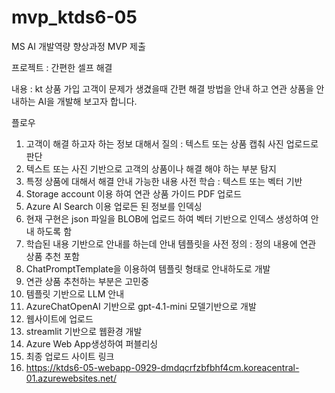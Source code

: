 # mvp_ktds6-05
MS AI 개발역량 향상과정 MVP 제출

프로젝트 : 간편한 셀프 해결

내용 : kt 상품 가입 고객이 문제가 생겼을때 간편 해결 방법을 안내 하고 연관 상품을 안내하는 AI을 개발해 보고자 합니다.

플로우
1. 고객이 해결 하고자 하는 정보 대해서 질의 : 텍스트 또는 상품 캡춰 사진 업로드로 판단
2. 텍스트 또는 사진 기반으로 고객의 상품이나 해결 해야 하는 부분 탐지
3. 특정 상품에 대해서 해결 안내 가능한 내용 사전 학습 : 텍스트 또는 벡터 기반
4. Storage account 이용 하여 연관 상품 가이드 PDF 업로드
5. Azure AI Search 이용 업로든 된 정보를 인덱싱
6. 현재 구현은 json 파일을 BLOB에 업로드 하여 벡터 기반으로 인덱스 생성하여 안내 하도록 함
7. 학습된 내용 기반으로 안내를 하는데 안내 템플릿을 사전 정의 : 정의 내용에 연관 상품 추천 포함
8. ChatPromptTemplate을 이용하여 템플릿 형태로 안내하도로 개발
9. 연관 상품 추천하는 부분은 고민중
10. 템플릿 기반으로 LLM 안내
11. AzureChatOpenAI 기반으로 gpt-4.1-mini 모델기반으로 개발
12. 웹사이트에 업로드
13. streamlit 기반으로 웹환경 개발
14. Azure Web App생성하여 퍼블리싱
15. 최종 업로드 사이트 링크
16. https://ktds6-05-webapp-0929-dmdqcrfzbfbhf4cm.koreacentral-01.azurewebsites.net/


